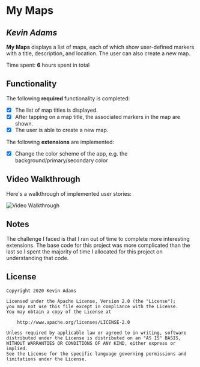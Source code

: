 # My Maps 

## *Kevin Adams*

**My Maps** displays a list of maps, each of which show user-defined markers with a title, description, and location. The user can also create a new map. 

Time spent: **6** hours spent in total

## Functionality 

The following **required** functionality is completed:

* [X] The list of map titles is displayed.
* [X] After tapping on a map title, the associated markers in the map are shown.
* [X] The user is able to create a new map.

The following **extensions** are implemented:

* [X] Change the color scheme of the app, e.g. the background/primary/secondary color

## Video Walkthrough

Here's a walkthrough of implemented user stories:

<img src='https://i.imgur.com/NGCSVvQ.gif' title='Video Walkthrough' width='' alt='Video Walkthrough' />

## Notes

The challenge I faced is that I ran out of time to complete more interesting extensions. The base code for this project was more complicated than the last so I spent the majority of time I allocated for this project on understanding that code.

## License

    Copyright 2020 Kevin Adams

    Licensed under the Apache License, Version 2.0 (the "License");
    you may not use this file except in compliance with the License.
    You may obtain a copy of the License at

        http://www.apache.org/licenses/LICENSE-2.0

    Unless required by applicable law or agreed to in writing, software
    distributed under the License is distributed on an "AS IS" BASIS,
    WITHOUT WARRANTIES OR CONDITIONS OF ANY KIND, either express or implied.
    See the License for the specific language governing permissions and
    limitations under the License.
